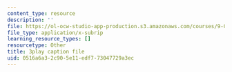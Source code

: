 ```yaml
---
content_type: resource
description: ''
file: https://ol-ocw-studio-app-production.s3.amazonaws.com/courses/9-00sc-introduction-to-psychology-fall-2011/0516a6a32c905e11edf773047729a3ec_kD3CswjYb2E.srt
file_type: application/x-subrip
learning_resource_types: []
resourcetype: Other
title: 3play caption file
uid: 0516a6a3-2c90-5e11-edf7-73047729a3ec
---
```

